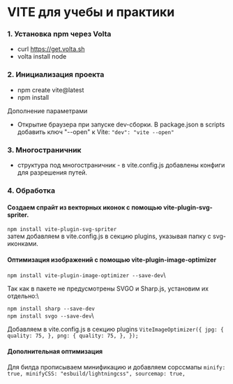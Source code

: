 # VITE для учебы и практики

### 1. Установка npm через Volta
- curl https://get.volta.sh
- volta install node

### 2. Инициализация проекта
- npm create vite@latest
- npm install

Дополнение параметрами
- Открытие браузера при запуске dev-сборки. В package.json в scripts добавить ключ "--open" к Vite: `"dev": "vite --open"`

### 3. Многостраничник
- структура под многостраничник - в vite.config.js добавлены конфиги для разрешения путей.

### 4. Обработка

#### Создаем спрайт из векторных иконок с помощью vite-plugin-svg-spriter.
`npm install vite-plugin-svg-spriter`\
затем добавляем в vite.config.js в секцию plugins, указывая папку с svg-иконками.

#### Оптимизация изображений с помощью vite-plugin-image-optimizer
`npm install vite-plugin-image-optimizer --save-dev`\

Так как в пакете не предусмотрены SVGO и Sharp.js, установим их отдельно:\

`npm install sharp --save-dev`\
`npm install svgo --save-dev`\

Добавляем в vite.config.js в секцию plugins
`ViteImageOptimizer({
jpg: {
quality: 75,
},
png: {
quality: 75,
},
});`

#### Дополнительная оптимизация
Для билда прописываем минификацию и добавляем сорссмапы
`minify: true, minifyCSS: "esbuild/lightningcss", sourcemap: true,`

